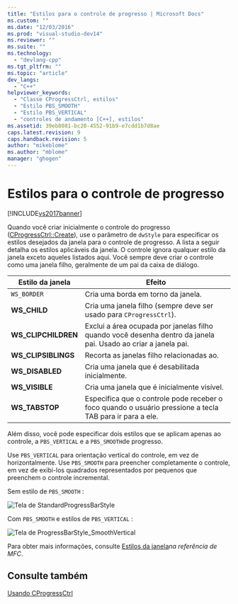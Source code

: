 ```yaml
---
title: "Estilos para o controle de progresso | Microsoft Docs"
ms.custom: ""
ms.date: "12/03/2016"
ms.prod: "visual-studio-dev14"
ms.reviewer: ""
ms.suite: ""
ms.technology: 
  - "devlang-cpp"
ms.tgt_pltfrm: ""
ms.topic: "article"
dev_langs: 
  - "C++"
helpviewer_keywords: 
  - "Classe CProgressCtrl, estilos"
  - "Estilo PBS_SMOOTH"
  - "Estilo PBS_VERTICAL"
  - "controles de andamento [C++], estilos"
ms.assetid: 39eb8081-bc20-4552-91b9-e7cdd1b7d8ae
caps.latest.revision: 9
caps.handback.revision: 5
author: "mikeblome"
ms.author: "mblome"
manager: "ghogen"
---
```

# Estilos para o controle de progresso
[!INCLUDE[vs2017banner](../assembler/inline/includes/vs2017banner.md)]

Quando você criar inicialmente o controle do progresso \([CProgressCtrl::Create](../Topic/CProgressCtrl::Create.md)\), use o parâmetro de `dwStyle` para especificar os estilos desejados da janela para o controle de progresso.  A lista a seguir detalha os estilos aplicáveis da janela.  O controle ignora qualquer estilo da janela exceto aqueles listados aqui.  Você sempre deve criar o controle como uma janela filho, geralmente de um pai da caixa de diálogo.  
  
|Estilo da janela|Efeito|  
|----------------------|------------|  
|`WS_BORDER`|Cria uma borda em torno da janela.|  
|**WS\_CHILD**|Cria uma janela filho \(sempre deve ser usado para `CProgressCtrl`\).|  
|**WS\_CLIPCHILDREN**|Exclui a área ocupada por janelas filho quando você desenha dentro da janela pai.  Usado ao criar a janela pai.|  
|**WS\_CLIPSIBLINGS**|Recorta as janelas filho relacionadas ao.|  
|**WS\_DISABLED**|Cria uma janela que é desabilitada inicialmente.|  
|**WS\_VISIBLE**|Cria uma janela que é inicialmente visível.|  
|**WS\_TABSTOP**|Especifica que o controle pode receber o foco quando o usuário pressione a tecla TAB para ir para a ele.|  
  
 Além disso, você pode especificar dois estilos que se aplicam apenas ao controle, a `PBS_VERTICAL` e a `PBS_SMOOTH`de progresso.  
  
 Use `PBS_VERTICAL` para orientação vertical do controle, em vez de horizontalmente.  Use `PBS_SMOOTH` para preencher completamente o controle, em vez de exibi\-los quadrados representados por pequenos que preenchem o controle incremental.  
  
 Sem estilo de `PBS_SMOOTH` :  
  
 ![Tela de StandardProgressBarStyle](../mfc/media/vc4ruw1.png "vc4RUW1")  
  
 Com `PBS_SMOOTH` e estilos de `PBS_VERTICAL` :  
  
 ![Tela de ProgressBarStyle&#95;SmoothVertical](../mfc/media/vc4ruw2.png "vc4RUW2")  
  
 Para obter mais informações, consulte [Estilos da janela](../mfc/reference/frame-window-styles-mfc.md)*na referência de MFC*.  
  
## Consulte também  
 [Usando CProgressCtrl](../mfc/using-cprogressctrl.md)